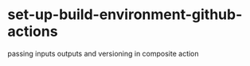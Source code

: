 # set-up-build-environment-github-actions
passing inputs outputs and versioning in composite action
